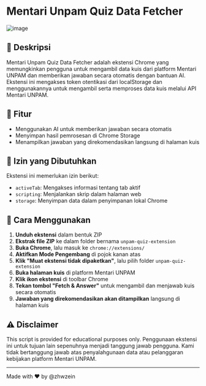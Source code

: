 # Mentari Unpam Quiz Data Fetcher

![image](https://github.com/user-attachments/assets/d1811a34-43aa-4b89-a68f-a26536a86307)

## 📌 Deskripsi
Mentari Unpam Quiz Data Fetcher adalah ekstensi Chrome yang memungkinkan pengguna untuk mengambil data kuis dari platform Mentari UNPAM dan memberikan jawaban secara otomatis dengan bantuan AI. Ekstensi ini mengakses token otentikasi dari localStorage dan menggunakannya untuk mengambil serta memproses data kuis melalui API Mentari UNPAM.

## 🔧 Fitur
- Menggunakan AI untuk memberikan jawaban secara otomatis
- Menyimpan hasil pemrosesan di Chrome Storage
- Menampilkan jawaban yang direkomendasikan langsung di halaman kuis

## 📜 Izin yang Dibutuhkan
Ekstensi ini memerlukan izin berikut:
- `activeTab`: Mengakses informasi tentang tab aktif
- `scripting`: Menjalankan skrip dalam halaman web
- `storage`: Menyimpan data dalam penyimpanan lokal Chrome

## 🚀 Cara Menggunakan
1. **Unduh ekstensi** dalam bentuk ZIP
2. **Ekstrak file ZIP** ke dalam folder bernama `unpam-quiz-extension`
3. **Buka Chrome**, lalu masuk ke `chrome://extensions/`
4. **Aktifkan Mode Pengembang** di pojok kanan atas
5. **Klik "Muat ekstensi tidak dipaketkan"**, lalu pilih folder `unpam-quiz-extension`
6. **Buka halaman kuis** di platform Mentari UNPAM
7. **Klik ikon ekstensi** di toolbar Chrome
8. **Tekan tombol "Fetch & Answer"** untuk mengambil dan menjawab kuis secara otomatis
9. **Jawaban yang direkomendasikan akan ditampilkan** langsung di halaman kuis

## ⚠️ Disclaimer
This script is provided for educational purposes only. Penggunaan ekstensi ini untuk tujuan lain sepenuhnya menjadi tanggung jawab pengguna. Kami tidak bertanggung jawab atas penyalahgunaan data atau pelanggaran kebijakan platform Mentari UNPAM.

---
Made with ❤️ by @zhwzein
